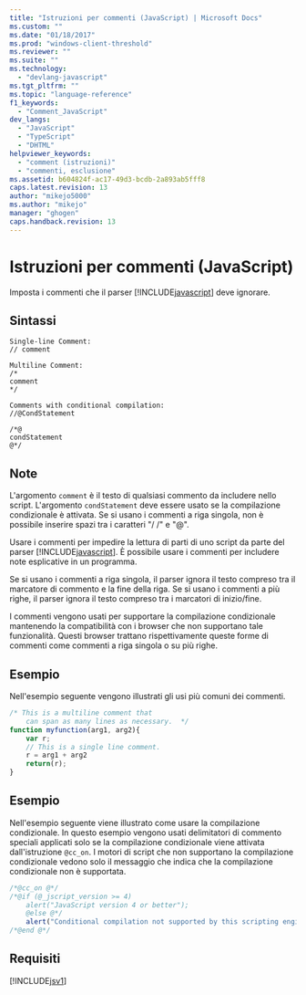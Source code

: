 ```yaml
---
title: "Istruzioni per commenti (JavaScript) | Microsoft Docs"
ms.custom: ""
ms.date: "01/18/2017"
ms.prod: "windows-client-threshold"
ms.reviewer: ""
ms.suite: ""
ms.technology: 
  - "devlang-javascript"
ms.tgt_pltfrm: ""
ms.topic: "language-reference"
f1_keywords: 
  - "Comment_JavaScript"
dev_langs: 
  - "JavaScript"
  - "TypeScript"
  - "DHTML"
helpviewer_keywords: 
  - "comment (istruzioni)"
  - "commenti, esclusione"
ms.assetid: b604824f-ac17-49d3-bcdb-2a893ab5fff8
caps.latest.revision: 13
author: "mikejo5000"
ms.author: "mikejo"
manager: "ghogen"
caps.handback.revision: 13
---
```

# Istruzioni per commenti (JavaScript)
Imposta i commenti che il parser [!INCLUDE[javascript](../../javascript/includes/javascript-md.md)] deve ignorare.  
  
## Sintassi  
  
```  
Single-line Comment:  
// comment   
```  
  
```  
Multiline Comment:  
/*  
comment  
*/  
```  
  
```  
Comments with conditional compilation:  
//@CondStatement   
  
/*@  
condStatement  
@*/  
```  
  
## Note  
 L'argomento `comment` è il testo di qualsiasi commento da includere nello script.  L'argomento `condStatement` deve essere usato se la compilazione condizionale è attivata.  Se si usano i commenti a riga singola, non è possibile inserire spazi tra i caratteri "\/ \/" e "@".  
  
 Usare i commenti per impedire la lettura di parti di uno script da parte del parser [!INCLUDE[javascript](../../javascript/includes/javascript-md.md)].  È possibile usare i commenti per includere note esplicative in un programma.  
  
 Se si usano i commenti a riga singola, il parser ignora il testo compreso tra il marcatore di commento e la fine della riga.  Se si usano i commenti a più righe, il parser ignora il testo compreso tra i marcatori di inizio\/fine.  
  
 I commenti vengono usati per supportare la compilazione condizionale mantenendo la compatibilità con i browser che non supportano tale funzionalità.  Questi browser trattano rispettivamente queste forme di commenti come commenti a riga singola o su più righe.  
  
## Esempio  
 Nell'esempio seguente vengono illustrati gli usi più comuni dei commenti.  
  
```javascript  
/* This is a multiline comment that  
    can span as many lines as necessary.  */  
function myfunction(arg1, arg2){  
    var r;  
    // This is a single line comment.  
    r = arg1 + arg2  
    return(r);  
}  
```  
  
## Esempio  
 Nell'esempio seguente viene illustrato come usare la compilazione condizionale.  In questo esempio vengono usati delimitatori di commento speciali applicati solo se la compilazione condizionale viene attivata dall'istruzione `@cc_on`.  I motori di script che non supportano la compilazione condizionale vedono solo il messaggio che indica che la compilazione condizionale non è supportata.  
  
```javascript  
/*@cc_on @*/  
/*@if (@_jscript_version >= 4)  
    alert("JavaScript version 4 or better");  
    @else @*/  
    alert("Conditional compilation not supported by this scripting engine.");  
/*@end @*/  
```  
  
## Requisiti  
 [!INCLUDE[jsv1](../../javascript/misc/includes/jsv1-md.md)]